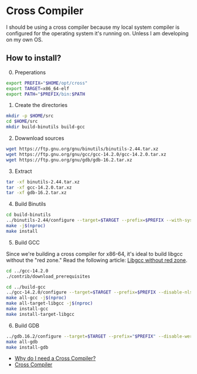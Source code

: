# Cross Compiler

I should be using a cross compiler because my local system compiler is configured for the operating system it's running on. Unless I am developing on my own OS.


## How to install?

0. Preperations

```sh
export PREFIX="$HOME/opt/cross"
export TARGET=x86_64-elf
export PATH="$PREFIX/bin:$PATH
```

1. Create the directories

```sh
mkdir -p $HOME/src
cd $HOME/src
mkdir build-binutils build-gcc
```

2. Dowwnload sources

```sh
wget https://ftp.gnu.org/gnu/binutils/binutils-2.44.tar.xz
wget https://ftp.gnu.org/gnu/gcc/gcc-14.2.0/gcc-14.2.0.tar.xz
wget https://ftp.gnu.org/gnu/gdb/gdb-16.2.tar.xz
```

3. Extract

```sh
tar -xf binutils-2.44.tar.xz
tar -xf gcc-14.2.0.tar.xz
tar -xf gdb-16.2.tar.xz
```

4. Build Binutils

```sh
cd build-binutils
../binutils-2.44/configure --target=$TARGET --prefix=$PREFIX --with-sysroot --disable-nls --disable-werror
make -j$(nproc)
make install
```

5. Build GCC

Since we're building a cross compiler for x86-64, it's ideal to build libgcc without the "red zone." Read the following article: [Libgcc without red zone](https://wiki.osdev.org/Libgcc_without_red_zone).

```sh
cd ../gcc-14.2.0
./contrib/download_prerequisites

cd ../build-gcc
../gcc-14.2.0/configure --target=$TARGET --prefix=$PREFIX --disable-nls --enable-languages=c,c++ --without-headers
make all-gcc -j$(nproc)
make all-target-libgcc -j$(nproc)
make install-gcc
make install-target-libgcc
```


6. Build GDB

```sh
../gdb.16.2/configure --target=$TARGET --prefix="$PREFIX" --disable-werror
make all-gdb
make install-gdb
```

- [Why do I need a Cross Compiler?](https://wiki.osdev.org/Why_do_I_need_a_Cross_Compiler%3F#:~:text=Some%20compilers%20don't%20even,you%20will%20run%20into%20trouble.)
- [Cross Compiler](https://wiki.osdev.org/GCC_Cross-Compiler)


